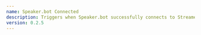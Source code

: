 ```yaml
---
name: Speaker.bot Connected
description: Triggers when Speaker.bot successfully connects to Streamer.bot
version: 0.2.5
---
```

